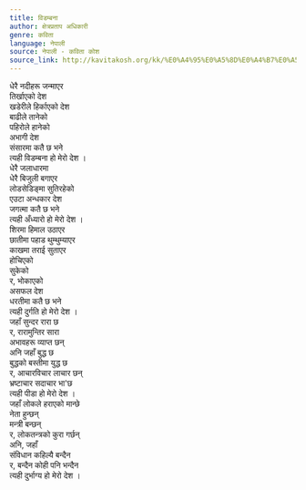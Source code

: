 ```yaml
---
title: विडम्बना
author: क्षेत्रप्रताप अधिकारी
genre: कविता
language: नेपाली
source: नेपाली - कविता कोश
source_link: http://kavitakosh.org/kk/%E0%A4%95%E0%A5%8D%E0%A4%B7%E0%A5%87%E0%A4%A4%E0%A5%8D%E0%A4%B0%E0%A4%AA%E0%A5%8D%E0%A4%B0%E0%A4%A4%E0%A4%BE%E0%A4%AA_%E0%A4%85%E0%A4%A7%E0%A4%BF%E0%A4%95%E0%A4%BE%E0%A4%B0%E0%A5%80
---
```


धेरै नदीहरू जन्माएर  
तिर्खाएको देश  
खडेरीले हिर्काएको देश  
बाढीले तानेको  
पहिरोले हानेको  
अभागी देश  
संसारमा कतै छ भने  
त्यही विडम्बना हो मेरो देश ।  
धेरै जलाधारमा  
धेरै बिजुली बगाएर  
लोडसेडिङ्मा सुतिरहेको  
एउटा अन्धकार देश  
जगत्मा कतै छ भने  
त्यही अँध्यारो हो मेरो देश ।  
शिरमा हिमाल उठाएर  
छातीमा पहाड थुम्थुम्याएर  
काखमा तराई सुताएर  
होचिएको  
सुकेको  
र, भोकाएको  
असफल देश  
धरतीमा कतै छ भने  
त्यही दुर्गति हो मेरो देश ।  
जहाँ सुन्दर रारा छ  
र, रारामुन्तिर सारा  
अभावहरू व्याप्त छन्  
अनि जहाँ बुद्ध छ  
बुद्धको बस्तीमा युद्ध छ  
र, आचारविचार लाचार छन्  
भ्रष्टाचार सदाचार भा'छ  
त्यही पीडा हो मेरो देश ।  
जहाँ लोकले हराएको मान्छे  
नेता हुन्छन्  
मन्त्री बन्छन्  
र, लोकतन्त्रको कुरा गर्छन्  
अनि, जहाँ  
संविधान कहिल्यै बन्दैन  
र, बन्दैन कोही पनि भन्दैन  
त्यही दुर्भाग्य हो मेरो देश ।
